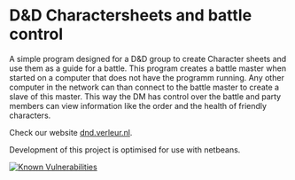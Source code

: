 # D&D Charactersheets and battle control
A simple program designed for a D&amp;D group to create Character sheets and use them as a guide for a battle.
This program creates a battle master when started on a computer that does not have the programm running.
Any other computer in the network can than connect to the battle master to create a slave of this master.
This way the DM has control over the battle and party members can view information like the order and the health of friendly characters.

Check our website [dnd.verleur.nl](https://dnd.verleur.nl).  

Development of this project is optimised for use with netbeans.

[![Known Vulnerabilities](https://snyk.io/test/github/WouterVerleur/D-D-Charactersheets-and-battle-control/badge.svg?targetFile=pom.xml)](https://snyk.io/test/github/WouterVerleur/D-D-Charactersheets-and-battle-control?targetFile=pom.xml)
